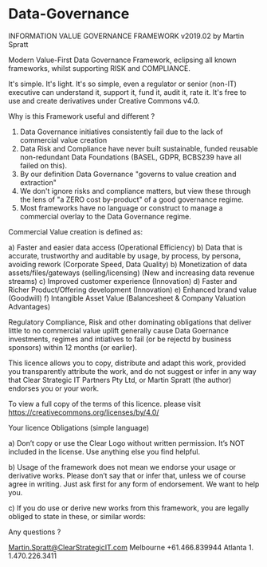 # Data-Governance

INFORMATION VALUE GOVERNANCE FRAMEWORK v2019.02 by Martin Spratt

Modern Value-First Data Governance Framework, eclipsing all known frameworks, whilst supporting RISK and COMPLIANCE.

It's simple. 
It's light. 
It's so simple, even a regulator or senior (non-IT) executive can understand it, support it, fund it, audit it, rate it.
It's free to use and create derivatives under Creative Commons v4.0.

Why is this Framework useful and different ?

1) Data Governance initiatives consistently fail due to the lack of commercial value creation 
2) Data Risk and Compliance have never built sustainable, funded reusable non-redundant Data Foundations (BASEL, GDPR, BCBS239 have all failed on this).
3) By our definition Data Governance "governs to value creation and extraction"
4) We don't ignore risks and compliance matters, but view these through the lens of "a ZERO cost by-product" of a good governance regime.
5) Most frameworks have no language or construct to manage a commercial overlay to the Data Governance regime.

Commercial Value creation is defined as:

a) Faster and easier data access (Operational Efficiency)
b) Data that is accurate, trustworthy and auditable by usage, by process, by persona, avoiding rework (Corporate Speed, Data Quality)
b) Monetization of data assets/files/gateways (selling/licensing) (New and increasing data revenue streams)
c) Improved customer experience (Innovation)
d) Faster and Richer Product/Offering development (Innovation) 
e) Enhanced brand value (Goodwill)
f) Intangible Asset Value (Balancesheet & Company Valuation Advantages)

Regulatory Compliance, Risk and other dominating obligations that deliver little to no commercial value uplift 
generally cause Data Goernance investments, regimes and intiatives to fail (or be rejectd by business sponsors)
within 12 months (or earlier).

This licence allows you to copy, distribute and adapt this work, provided you transparently attribute the work, 
and do not suggest or infer in any way that Clear Strategic IT Partners Pty Ltd, or Martin Spratt (the author) 
endorses you or your work.

To view a full copy of the terms of this licence. please
visit https://creativecommons.org/licenses/by/4.0/

Your licence Obligations (simple language)

a) Don’t copy or use the Clear Logo without written permission. It’s NOT included in the license. Use anything else you find helpful.

b) Usage of the framework does not mean we endorse your usage or derivative works. Please don’t say that or infer that, unless we of course agree in writing. Just ask first for any form of endorsement. We want to help you.
 
c) If you do use or derive new works from this framework, you are legally obliged to state in these, or similar words:

Any questions ?

Martin.Spratt@ClearStrategicIT.com 
Melbourne +61.466.839944
Atlanta 1. 1.470.226.3411





